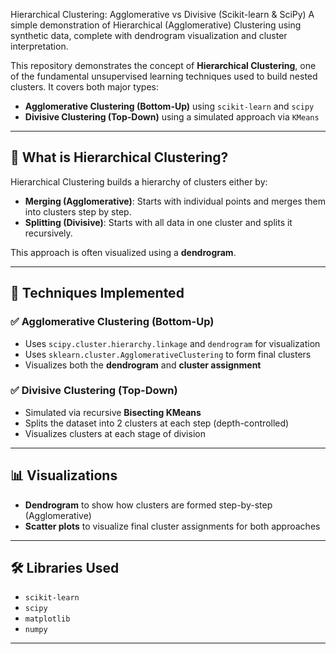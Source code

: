 Hierarchical Clustering: Agglomerative vs Divisive (Scikit-learn & SciPy)
A simple demonstration of Hierarchical (Agglomerative) Clustering using synthetic data, complete with dendrogram visualization and cluster interpretation.

This repository demonstrates the concept of **Hierarchical Clustering**, one of the fundamental unsupervised learning techniques used to build nested clusters. It covers both major types:

- **Agglomerative Clustering (Bottom-Up)** using `scikit-learn` and `scipy`
- **Divisive Clustering (Top-Down)** using a simulated approach via `KMeans`

---

## 📌 What is Hierarchical Clustering?

Hierarchical Clustering builds a hierarchy of clusters either by:

- **Merging (Agglomerative)**: Starts with individual points and merges them into clusters step by step.
- **Splitting (Divisive)**: Starts with all data in one cluster and splits it recursively.

This approach is often visualized using a **dendrogram**.

---

## 🧠 Techniques Implemented

### ✅ Agglomerative Clustering (Bottom-Up)
- Uses `scipy.cluster.hierarchy.linkage` and `dendrogram` for visualization
- Uses `sklearn.cluster.AgglomerativeClustering` to form final clusters
- Visualizes both the **dendrogram** and **cluster assignment**

### ✅ Divisive Clustering (Top-Down)
- Simulated via recursive **Bisecting KMeans**
- Splits the dataset into 2 clusters at each step (depth-controlled)
- Visualizes clusters at each stage of division

---

## 📊 Visualizations

- **Dendrogram** to show how clusters are formed step-by-step (Agglomerative)
- **Scatter plots** to visualize final cluster assignments for both approaches

---

## 🛠️ Libraries Used

- `scikit-learn`
- `scipy`
- `matplotlib`
- `numpy`

---

